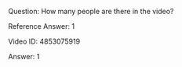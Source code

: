 Question: How many people are there in the video?

Reference Answer: 1

Video ID: 4853075919

Answer: 1

